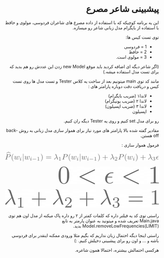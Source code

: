 <div dir="rtl">

# پیشبینی شاعر مصرع



این یه برنامه کوچیکه که با استفاده از داده مصرع های شاعران فردوسی، مولوی و حافظ با استفاده از بایگرام مدل زبانی شاعر رو میسازه.

توی تست کیس ها:
* 1 = فردوسی
* 2 = حافظ
* 3 = مولوی است.

(اگر شاعر دیگه ای اضافه کردید باید موقع new Model زدن این عددش رو هم بدید که برای تست مدل استفاده میشه.)

مانند کد توی main میتونیم بعد از ساخت یه کلاس Tester و تست مدل ها روی تست کیس و دریافت دقت دوباره پارامتر های :
* لاندا۱ (ضریب بایگرام)
* لاندا ۲ (ضریب یونیگرام)
* لاندا ۳ (ضریب اپسیلون)
* اپسیلون

رو برای مدل set کنیم و روی یه Tester دیگه ران کنیم.

مقادیر گفته شده بالا پارامتر های  مورد نیاز برای هموار سازی مدل زبانی به روش back-off هستن.

فرمول هموار سازی :

<!-- \widehat{P} (w_{i} | w_{i-1})  =  \lambda_{1}P(w_{i} | w_{i-1}) + \lambda_{2} P(w_{i}) + \lambda_{3}  \epsilon -->
<!-- \lambda_{1} + \lambda_{2} + \lambda_{3} = 1 -->
<!--  < \epsilon < 1 -->


![back off](docs/image1.png?raw=true)

![back off](docs/image2.png?raw=true)

![back off](docs/image3.png?raw=true)


راستی توی کد یه فیلتر داره که کلمات کمتر از ۲ رو داره پاک میکنه از مدل اون هم توی Main.java تعریف شده و میتونید به عنوان پارمتر به تابع Model.removeLowFrequencies(LIMIT) بدید.

راستی اینجا دیگه احتمال زبان نداریم که بگیم مثلا ورودی ممکنه اینقدر برای فردوسی باشه و ... و اون رو برای پیشبینی دخیلش کنیم. :)

هرکسی احتمالش بیشتره، احتمالا همون شاعره.


</div>
